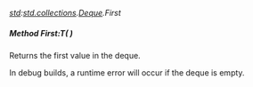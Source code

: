 _[std](../../modules/std/std-module.md):[std.collections](../../modules/std/std-collections.md).[Deque<T>](../../modules/std/std-collections-deque.md).First_
##### Method First:T(  )
Returns the first value in the deque.

In debug builds, a runtime error will occur if the deque is empty.
